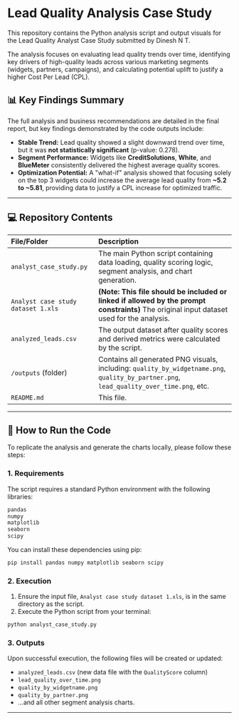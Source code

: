 # Lead Quality Analysis Case Study

This repository contains the Python analysis script and output visuals for the Lead Quality Analyst Case Study submitted by Dinesh N T.

The analysis focuses on evaluating lead quality trends over time, identifying key drivers of high-quality leads across various marketing segments (widgets, partners, campaigns), and calculating potential uplift to justify a higher Cost Per Lead (CPL).

## 📊 Key Findings Summary

The full analysis and business recommendations are detailed in the final report, but key findings demonstrated by the code outputs include:

* **Stable Trend:** Lead quality showed a slight downward trend over time, but it was **not statistically significant** (p-value: 0.278).
* **Segment Performance:** Widgets like **CreditSolutions**, **White**, and **BlueMeter** consistently delivered the highest average quality scores.
* **Optimization Potential:** A "what-if" analysis showed that focusing solely on the top 3 widgets could increase the average lead quality from **~5.2 to ~5.81**, providing data to justify a CPL increase for optimized traffic.

---

## 💻 Repository Contents

| File/Folder | Description |
| :--- | :--- |
| `analyst_case_study.py` | The main Python script containing data loading, quality scoring logic, segment analysis, and chart generation. |
| `Analyst case study dataset 1.xls` | **(Note: This file should be included or linked if allowed by the prompt constraints)** The original input dataset used for the analysis. |
| `analyzed_leads.csv` | The output dataset after quality scores and derived metrics were calculated by the script. |
| `/outputs` (folder) | Contains all generated PNG visuals, including: `quality_by_widgetname.png`, `quality_by_partner.png`, `lead_quality_over_time.png`, etc. |
| `README.md` | This file. |

---

## 🚀 How to Run the Code

To replicate the analysis and generate the charts locally, please follow these steps:

### 1. Requirements

The script requires a standard Python environment with the following libraries:

```bash
pandas
numpy
matplotlib
seaborn
scipy
````

You can install these dependencies using pip:

```bash
pip install pandas numpy matplotlib seaborn scipy
```

### 2\. Execution

1.  Ensure the input file, `Analyst case study dataset 1.xls`, is in the same directory as the script.
2.  Execute the Python script from your terminal:

<!-- end list -->

```bash
python analyst_case_study.py
```

### 3\. Outputs

Upon successful execution, the following files will be created or updated:

  * `analyzed_leads.csv` (new data file with the `QualityScore` column)
  * `lead_quality_over_time.png`
  * `quality_by_widgetname.png`
  * `quality_by_partner.png`
  * ...and all other segment analysis charts.

-----
